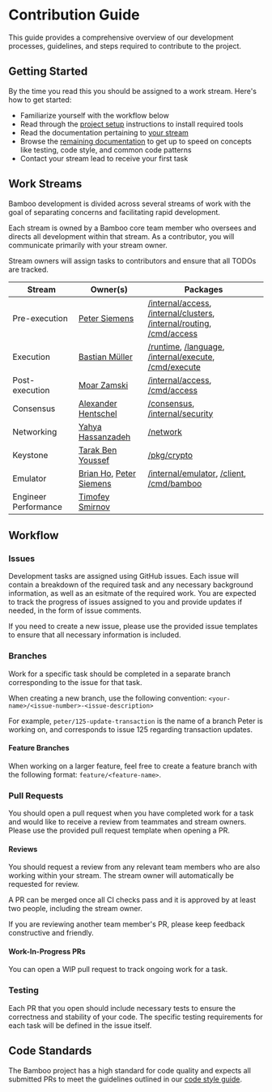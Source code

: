 # Contribution Guide

This guide provides a comprehensive overview of our development processes, guidelines, and steps required to contribute to the project.

## Getting Started

By the time you read this you should be assigned to a work stream. Here's how to get started:

* Familiarize yourself with the workflow below
* Read through the [project setup](/docs/setup.md) instructions to install required tools
* Read the documentation pertaining to [your stream](/docs/streams)
* Browse the [remaining documentation](/docs) to get up to speed on concepts like testing, code style, and common code patterns
* Contact your stream lead to receive your first task

## Work Streams

Bamboo development is divided across several streams of work with the goal of separating concerns and facilitating rapid development. 

Each stream is owned by a Bamboo core team member who oversees and directs all development within that stream. As a contributor, you will communicate primarily with your stream owner.

Stream owners will assign tasks to contributors and ensure that all TODOs are tracked.

| Stream         | Owner(s)                    | Packages  |
| -------------- | --------------------------- | --------- |
| Pre-execution  | [Peter Siemens](https://github.com/psiemens])   | [/internal/access](/internal/access), [/internal/clusters](/internal/clusters), [/internal/routing](/internal/routing), [/cmd/access](/cmd/access) |
| Execution      | [Bastian Müller](https://github.com/@turbolent) | [/runtime](/runtime), [/language](/language), [/internal/execute](/internal/execute), [/cmd/execute](/cmd/execute) |
| Post-execution | [Moar Zamski](https://github.com/@pazams)     | [/internal/access](/internal/access), [/cmd/access](/cmd/access) |
| Consensus | [Alexander Hentschel](https://github.com/@AlexHentschel)     | [/consensus](/consensus), [/internal/security](/internal/security) |
| Networking | [Yahya Hassanzadeh](https://github.com/@yhassanzadeh)     | [/network](/network) |
| Keystone | [Tarak Ben Youssef](https://github.com/@tarakby)     | [/pkg/crypto](/pkg/crypto) |
| Emulator | [Brian Ho](https://github.com/@mrbrianhobo), [Peter Siemens](https://github.com/@psiemens)     | [/internal/emulator](/internal/emulator), [/client](/client), [/cmd/bamboo](/cmd/bamboo)|
| Engineer Performance | [Timofey Smirnov](https://github.com/@tsmirnov) | |

## Workflow

### Issues

Development tasks are assigned using GitHub issues. Each issue will contain a breakdown of the required task and any necessary background information, as well as an esitmate of the required work. You are expected to track the progress of issues assigned to you and provide updates if needed, in the form of issue comments.

If you need to create a new issue, please use the provided issue templates to ensure that all necessary information is included.

### Branches

Work for a specific task should be completed in a separate branch corresponding to the issue for that task.

When creating a new branch, use the following convention: `<your-name>/<issue-number>-<issue-description>`

For example, `peter/125-update-transaction` is the name of a branch Peter is working on, and corresponds to issue 125 regarding transaction updates.

#### Feature Branches

When working on a larger feature, feel free to create a feature branch with the following format: `feature/<feature-name>`.

### Pull Requests

You should open a pull request when you have completed work for a task and would like to receive a review from teammates and stream owners. Please use the provided pull request template when opening a PR.

#### Reviews

You should request a review from any relevant team members who are also working within your stream. The stream owner will automatically be requested for review.

A PR can be merged once all CI checks pass and it is approved by at least two people, including the stream owner.

If you are reviewing another team member's PR, please keep feedback constructive and friendly.

#### Work-In-Progress PRs

You can open a WIP pull request to track ongoing work for a task.

### Testing

Each PR that you open should include necessary tests to ensure the correctness and stability of your code. The specific testing requirements for each task will be defined in the issue itself.

## Code Standards

The Bamboo project has a high standard for code quality and expects all submitted PRs to meet the guidelines outlined in our [code style guide](docs/code-style.md).
